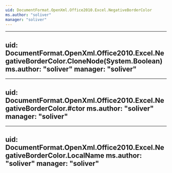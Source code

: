 ```yaml
---
uid: DocumentFormat.OpenXml.Office2010.Excel.NegativeBorderColor
ms.author: "soliver"
manager: "soliver"
---
```


---
uid: DocumentFormat.OpenXml.Office2010.Excel.NegativeBorderColor.CloneNode(System.Boolean)
ms.author: "soliver"
manager: "soliver"
---

---
uid: DocumentFormat.OpenXml.Office2010.Excel.NegativeBorderColor.#ctor
ms.author: "soliver"
manager: "soliver"
---

---
uid: DocumentFormat.OpenXml.Office2010.Excel.NegativeBorderColor.LocalName
ms.author: "soliver"
manager: "soliver"
---

